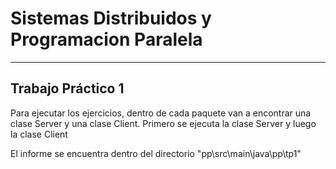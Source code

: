 <h1>Sistemas Distribuidos y Programacion Paralela</h1>
<hr>
<h2>Trabajo Práctico 1</h2>
<p>Para ejecutar los ejercicios, dentro de cada paquete van a encontrar una clase Server y una clase Client. Primero se ejecuta la clase Server y luego la clase Client</p>
<p>El informe se encuentra dentro del directorio "pp\src\main\java\pp\tp1"</p>